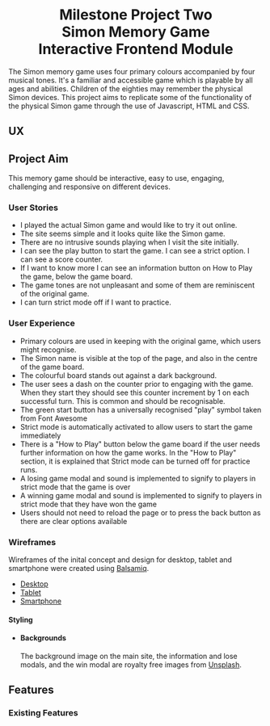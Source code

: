 <h1 align="center">
Milestone Project Two <br>Simon Memory Game<br> Interactive Frontend Module 
</h1>


<div> 
The Simon memory game uses four primary colours accompanied by four musical tones.  It's a familiar and accessible game which is playable by all ages and abilities.  Children of the eighties may remember the physical Simon devices.  This project aims to replicate some of the functionality of the physical Simon game through the use of Javascript, HTML and CSS.    
</div>


## UX

## Project Aim

This memory game should be interactive, easy to use, engaging, challenging and responsive on different devices.

### User Stories

- I played the actual Simon game and would like to try it out online.
- The site seems simple and it looks quite like the Simon game.
- There are no intrusive sounds playing when I visit the site initially.
- I can see the play button to start the game.  I can see a strict option. I can see a score counter.
- If I want to know more I can see an information button on How to Play the game, below the game board.
- The game tones are not unpleasant and some of them are reminiscent of the original game.
- I can turn strict mode off if I want to practice.

### User Experience

- Primary colours are used in keeping with the original game, which users might recognise.
- The Simon name is visible at the top of the page, and also in the centre of the game board.
- The colourful board stands out against a dark background.
- The user sees a dash on the counter prior to engaging with the game.  When they start they should see this counter increment     by 1 on each successful turn. This is common and should be recognisable.
- The green start button has a universally recognised "play" symbol taken from Font Awesome
- Strict mode is automatically activated to allow users to start the game immediately
- There is a "How to Play" button below the game board if the user needs further information on how the game works.  In the "How to Play" section, it is explained that Strict mode can be turned off for practice runs.
- A losing game modal and sound is implemented to signify to players in strict mode that the game is over
- A winning game modal and sound is implemented to signify to players in strict mode that they have won the game
- Users should not need to reload the page or to press the back button as there are clear options available

### Wireframes

Wireframes of the inital concept and design for desktop, tablet and smartphone were created using [Balsamiq](https://balsamiq.com/).

- [Desktop](wireframes/desktop.png) 
- [Tablet](wireframes/tablet.png) 
- [Smartphone](wireframes/smartphone.png) 

#### Styling

    
- #### Backgrounds

    The background image on the main site, the information and lose modals, and the win modal are royalty free images from [Unsplash](https://unsplash.com/).
    


## Features

### Existing Features

